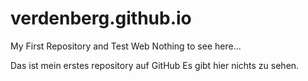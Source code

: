 # verdenberg.github.io
My First Repository and Test Web
Nothing to see here...

Das ist mein erstes repository auf GitHub
Es gibt hier nichts zu sehen.

